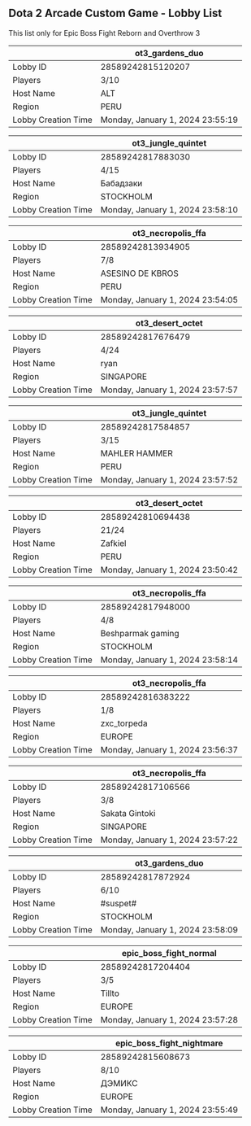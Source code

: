 ## Dota 2 Arcade Custom Game - Lobby List

This list only for Epic Boss Fight Reborn and Overthrow 3

|  | ot3_gardens_duo |
| ------ | ------ |
| Lobby ID | 28589242815120207 |
| Players | 3/10 |
| Host Name | ALT |
| Region | PERU |
| Lobby Creation Time | Monday, January 1, 2024 23:55:19 |


|  | ot3_jungle_quintet |
| ------ | ------ |
| Lobby ID | 28589242817883030 |
| Players | 4/15 |
| Host Name | Бабадзаки |
| Region | STOCKHOLM |
| Lobby Creation Time | Monday, January 1, 2024 23:58:10 |


|  | ot3_necropolis_ffa |
| ------ | ------ |
| Lobby ID | 28589242813934905 |
| Players | 7/8 |
| Host Name | ASESINO DE KBROS |
| Region | PERU |
| Lobby Creation Time | Monday, January 1, 2024 23:54:05 |


|  | ot3_desert_octet |
| ------ | ------ |
| Lobby ID | 28589242817676479 |
| Players | 4/24 |
| Host Name | ryan |
| Region | SINGAPORE |
| Lobby Creation Time | Monday, January 1, 2024 23:57:57 |


|  | ot3_jungle_quintet |
| ------ | ------ |
| Lobby ID | 28589242817584857 |
| Players | 3/15 |
| Host Name | MAHLER HAMMER |
| Region | PERU |
| Lobby Creation Time | Monday, January 1, 2024 23:57:52 |


|  | ot3_desert_octet |
| ------ | ------ |
| Lobby ID | 28589242810694438 |
| Players | 21/24 |
| Host Name | Zafkiel |
| Region | PERU |
| Lobby Creation Time | Monday, January 1, 2024 23:50:42 |


|  | ot3_necropolis_ffa |
| ------ | ------ |
| Lobby ID | 28589242817948000 |
| Players | 4/8 |
| Host Name | Beshparmak gaming |
| Region | STOCKHOLM |
| Lobby Creation Time | Monday, January 1, 2024 23:58:14 |


|  | ot3_necropolis_ffa |
| ------ | ------ |
| Lobby ID | 28589242816383222 |
| Players | 1/8 |
| Host Name | zxc_torpeda |
| Region | EUROPE |
| Lobby Creation Time | Monday, January 1, 2024 23:56:37 |


|  | ot3_necropolis_ffa |
| ------ | ------ |
| Lobby ID | 28589242817106566 |
| Players | 3/8 |
| Host Name | Sakata Gintoki |
| Region | SINGAPORE |
| Lobby Creation Time | Monday, January 1, 2024 23:57:22 |


|  | ot3_gardens_duo |
| ------ | ------ |
| Lobby ID | 28589242817872924 |
| Players | 6/10 |
| Host Name | #suspеt# |
| Region | STOCKHOLM |
| Lobby Creation Time | Monday, January 1, 2024 23:58:09 |


|  | epic_boss_fight_normal |
| ------ | ------ |
| Lobby ID | 28589242817204404 |
| Players | 3/5 |
| Host Name | Tillto |
| Region | EUROPE |
| Lobby Creation Time | Monday, January 1, 2024 23:57:28 |


|  | epic_boss_fight_nightmare |
| ------ | ------ |
| Lobby ID | 28589242815608673 |
| Players | 8/10 |
| Host Name | ДЭМИКС |
| Region | EUROPE |
| Lobby Creation Time | Monday, January 1, 2024 23:55:49 |


